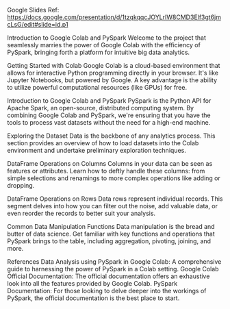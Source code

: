 Google Slides Ref:
https://docs.google.com/presentation/d/1tzqkqqcJOYLrIW8CMD3Elf3gt6jmcLsG/edit#slide=id.p1

Introduction to Google Colab and PySpark
Welcome to the project that seamlessly marries the power of Google Colab with the efficiency of PySpark, bringing forth a platform for intuitive big data analytics.

Getting Started with Colab
Google Colab is a cloud-based environment that allows for interactive Python programming directly in your browser. It's like Jupyter Notebooks, but powered by Google. A key advantage is the ability to utilize powerful computational resources (like GPUs) for free.

Introduction to Google Colab and PySpark
PySpark is the Python API for Apache Spark, an open-source, distributed computing system. By combining Google Colab and PySpark, we're ensuring that you have the tools to process vast datasets without the need for a high-end machine.

Exploring the Dataset
Data is the backbone of any analytics process. This section provides an overview of how to load datasets into the Colab environment and undertake preliminary exploration techniques.

DataFrame Operations on Columns
Columns in your data can be seen as features or attributes. Learn how to deftly handle these columns: from simple selections and renamings to more complex operations like adding or dropping.

DataFrame Operations on Rows
Data rows represent individual records. This segment delves into how you can filter out the noise, add valuable data, or even reorder the records to better suit your analysis.

Common Data Manipulation Functions
Data manipulation is the bread and butter of data science. Get familiar with key functions and operations that PySpark brings to the table, including aggregation, pivoting, joining, and more.

References
Data Analysis using PySpark in Google Colab: A comprehensive guide to harnessing the power of PySpark in a Colab setting.
Google Colab Official Documentation: The official documentation offers an exhaustive look into all the features provided by Google Colab.
PySpark Documentation: For those looking to delve deeper into the workings of PySpark, the official documentation is the best place to start.
